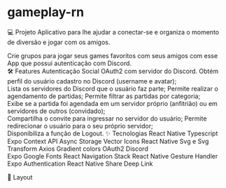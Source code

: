 # gameplay-rn
💻 Projeto Aplicativo para lhe ajudar a conectar-se e organiza o momento de diversão e jogar com os amigos. 

Crie grupos para jogar seus games favoritos com seus amigos com esse App que possui autenticação com Discord.  
🛠️ Features  Autenticação Social OAuth2 com servidor do Discord.  Obtém perfil do usuário cadastro no Discord (username e avatar);  
Lista os servidores do Discord que o usuário faz parte;  Permite realizar o agendamento de partidas;  Permite filtrar as partidas por categoria;  
Exibe se a partida foi agendada em um servidor próprio (anfitrião) ou em servidores de outros (convidado);  
Compartilha o convite para ingressar no servidor do usuário;  Permite redirecionar o usuário para o seu próprio servidor;  
Disponibiliza a função de Logout. 
✨ Tecnologias  React Native  Typescript  Expo  Context API  Async Storage  Vector Icons  React Native Svg e Svg Transform  Axios  Gradient colors  OAuth2 Discord  
Expo Google Fonts  React Navigation Stack  React Native Gesture Handler  Expo Authentication  React Native Share  Deep Link 



🔖 Layout
